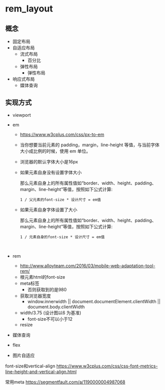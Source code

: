 # rem_layout

## 概念

- 固定布局
- 自适应布局
  - 流式布局
    - 百分比
  - 弹性布局
    - 弹性布局
- 响应式布局
  - 媒体查询


## 实现方式

- viewport

- em   

  - https://www.w3cplus.com/css/px-to-em    

  - 当你想要当前元素的 padding，margin，line-height 等值，与当前字体大小成比例的时候，使用 em 单位。

  - 浏览器的默认字体大小是16px

  - 如果元素自身没有设置字体大小

    那么元素自身上的所有属性值如“border、width、height、padding、margin、line-height”等值，按照如下公式计算:

    ```
    1 / 父元素的font-size * 设计尺寸 = em值
    ```

  - 如果元素自身字体设置了大小

    那么元素自身上的所有属性值如“border、width、height、padding、margin、line-height”等值，按照如下公式计算:

    ```
    1 / 元素自身的font-size * 设计尺寸 = em值
    ```

    ​

- rem

  - http://www.alloyteam.com/2016/03/mobile-web-adaptation-tool-rem/
  - 根元素html的font-size
  - meta标签 
    - 否则获取到的是980
  - 获取浏览器宽度
    - window.innerwidth || document.documentElement.clientWidth || document.body.clientWidth
  - width/3.75 (设计图以6 为基准)
    - font-size不可以小于12
  - resize

- 媒体查询

- flex

- 图片自适应









font-size和vertical-align https://www.w3cplus.com/css/css-font-metrics-line-height-and-vertical-align.html  



常用meta https://segmentfault.com/a/1190000004987068    